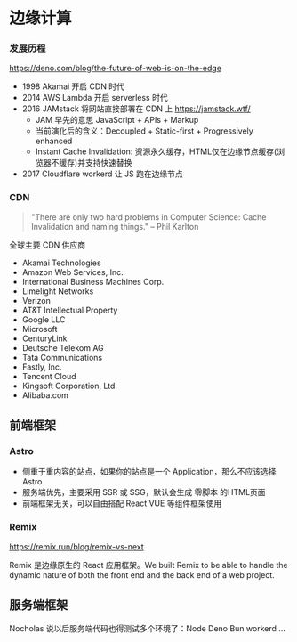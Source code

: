 # 边缘计算


### 发展历程

https://deno.com/blog/the-future-of-web-is-on-the-edge

* 1998 Akamai 开启 CDN 时代
* 2014 AWS Lambda 开启 serverless 时代
* 2016 JAMstack 将网站直接部署在 CDN 上 https://jamstack.wtf/
  - JAM 早先的意思 JavaScript + APIs + Markup
  - 当前演化后的含义：Decoupled + Static-first + Progressively enhanced
  - Instant Cache Invalidation: 资源永久缓存，HTML仅在边缘节点缓存(浏览器不缓存)并支持快速替换
* 2017 Cloudflare workerd 让 JS 跑在边缘节点

### CDN

> "There are only two hard problems in Computer Science: Cache Invalidation and naming things." – Phil Karlton

全球主要 CDN 供应商
* Akamai Technologies
* Amazon Web Services, Inc.
* International Business Machines Corp.
* Limelight Networks
* Verizon
* AT&T Intellectual Property
* Google LLC
* Microsoft
* CenturyLink
* Deutsche Telekom AG
* Tata Communications
* Fastly, Inc.
* Tencent Cloud
* Kingsoft Corporation, Ltd.
* Alibaba.com



## 前端框架

### Astro

* 侧重于重内容的站点，如果你的站点是一个 Application，那么不应该选择 Astro
* 服务端优先，主要采用 SSR 或 SSG，默认会生成 零脚本 的HTML页面
* 前端框架无关，可以自由搭配 React VUE 等组件框架使用

### Remix

https://remix.run/blog/remix-vs-next

Remix 是边缘原生的 React 应用框架。We built Remix to be able to handle the dynamic nature of both the front end and the back end of a web project.





## 服务端框架

Nocholas 说以后服务端代码也得测试多个环境了：Node Deno Bun workerd ...


